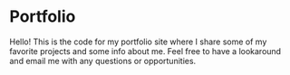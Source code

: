 # Portfolio
Hello! This is the code for my portfolio site where I share some of my favorite projects and some info about me. Feel free to have a lookaround and email me with any questions or opportunities. 
